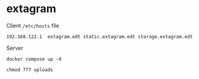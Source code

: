 # extagram

Client `/etc/hosts` file

    192.168.122.1  extagram.edt static.extagram.edt storage.extagram.edt
    
Server

    docker compose up -d
    
    chmod 777 uploads
